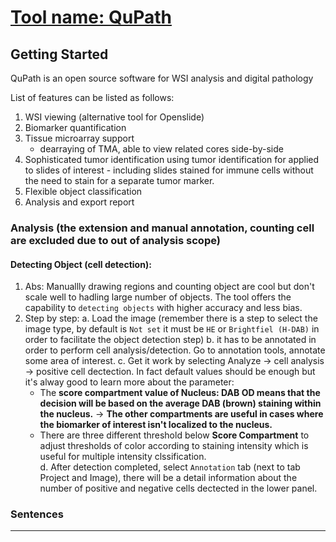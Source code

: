 # [Tool name: QuPath](https://github.com/qupath/qupath)

## Getting Started

QuPath is an open source software for WSI analysis and digital pathology

List of features can be listed as follows:
1. WSI viewing (alternative tool for Openslide)
2. Biomarker quantification
3. Tissue microarray support 
    - dearraying of TMA, able to view related cores side-by-side
4. Sophisticated tumor identification using tumor identification for applied to slides of interest - including slides stained for immune cells without the need to stain for a separate tumor marker.
5. Flexible object classification
6. Analysis and export report

### Analysis (the extension and manual annotation, counting cell are excluded due to out of analysis scope)

#### Detecting Object (cell detection):
1. Abs: Manuallly drawing regions and counting object are cool but don't scale well to hadling large number of objects. The tool offers the capability to `detecting objects` with higher accuracy and less bias.
2. Step by step: 
  a. Load the image (remember there is a step to select the image type, by default is `Not set` it must be `HE` or `Brightfiel (H-DAB)` in order to facilitate the object detection step)
  b. it has to be annotated in order to perform cell analysis/detection. Go to annotation tools, annotate some area of interest. 
  c. Get it work by selecting Analyze -> cell analysis -> positive cell dectection. In fact default values should be enough but it's alway good to learn more about the parameter: 
    * The **score compartment value of Nucleus: DAB OD means that the decision will be based on the average DAB (brown) staining within the nucleus.** -> **The other compartments are useful in cases where the biomarker of interest isn't localized to the nucleus.** 
    * There are three different threshold below **Score Compartment** to adjust thresholds of color according to staining intensity which is useful for multiple intensity clssification.  
  d. After detection completed, select `Annotation` tab (next to tab Project and Image), there will be a detail information about the number of positive and negative cells dectected in the lower panel. 
  

### Sentences



---
